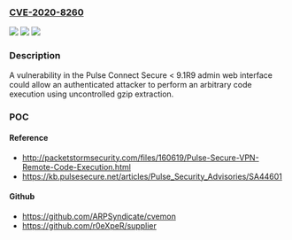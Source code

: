 ### [CVE-2020-8260](https://cve.mitre.org/cgi-bin/cvename.cgi?name=CVE-2020-8260)
![](https://img.shields.io/static/v1?label=Product&message=Pulse%20Connect%20Secure%20%2F%20Pulse%20Policy%20Secure&color=blue)
![](https://img.shields.io/static/v1?label=Version&message=n%2Fa&color=blue)
![](https://img.shields.io/static/v1?label=Vulnerability&message=Unrestricted%20Upload%20of%20File%20with%20Dangerous%20Type%20(CWE-434)&color=brighgreen)

### Description

A vulnerability in the Pulse Connect Secure < 9.1R9 admin web interface could allow an authenticated attacker to perform an arbitrary code execution using uncontrolled gzip extraction.

### POC

#### Reference
- http://packetstormsecurity.com/files/160619/Pulse-Secure-VPN-Remote-Code-Execution.html
- https://kb.pulsesecure.net/articles/Pulse_Security_Advisories/SA44601

#### Github
- https://github.com/ARPSyndicate/cvemon
- https://github.com/r0eXpeR/supplier

